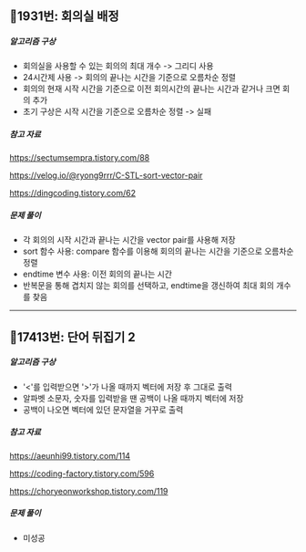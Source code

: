 ## 📝1931번: 회의실 배정
##### 알고리즘 구상
- 회의실을 사용할 수 있는 회의의 최대 개수 -> 그리디 사용
- 24시간제 사용 -> 회의의 끝나는 시간을 기준으로 오름차순 정렬
- 회의의 현재 시작 시간을 기준으로 이전 회의시간의 끝나는 시간과 같거나 크면 회의 추가
- 초기 구상은 시작 시간을 기준으로 오름차순 정렬 -> 실패

##### 참고 자료
https://sectumsempra.tistory.com/88

https://velog.io/@ryong9rrr/C-STL-sort-vector-pair

https://dingcoding.tistory.com/62

##### 문제 풀이
- 각 회의의 시작 시간과 끝나는 시간을 vector pair를 사용해 저장
- sort 함수 사용: compare 함수를 이용해 회의의 끝나는 시간을 기준으로 오름차순 정렬
- endtime 변수 사용: 이전 회의의 끝나는 시간
- 반복문을 통해 겹치지 않는 회의를 선택하고, endtime을 갱신하여 최대 회의 개수를 찾음
---
## 📝17413번: 단어 뒤집기 2
##### 알고리즘 구상
- '<'를 입력받으면 '>'가 나올 때까지 벡터에 저장 후 그대로 출력
- 알파벳 소문자, 숫자를 입력받을 땐 공백이 나올 때까지 벡터에 저장
- 공백이 나오면 벡터에 있던 문자열을 거꾸로 출력

##### 참고 자료
https://aeunhi99.tistory.com/114

https://coding-factory.tistory.com/596

https://choryeonworkshop.tistory.com/119

##### 문제 풀이
- 미성공
